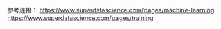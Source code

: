 

参考连接：
https://www.superdatascience.com/pages/machine-learning
https://www.superdatascience.com/pages/training

